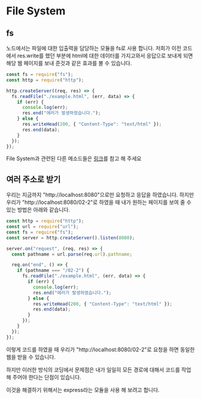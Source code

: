 # File System

## fs

노드에서는 파일에 대한 입출력을 담당하는 모듈을 fs로 사용 합니다.
저희가 이전 코드에서 res.write를 했던 부분에 html에 대한 데이터를 가지고와서 응답으로 보내게 되면 해당 웹 페이지를 보내 준것과 같은 효과를 볼 수 있습니다.

```javascript
const fs = require("fs");
const http = require("http");

http.createServer((req, res) => {
  fs.readFile("./example.html", (err, data) => {
    if (err) {
      console.log(err);
      res.end("에러가 발생하였습니다.");
    } else {
      res.writeHead(200, { "Content-Type": "text/html" });
      res.end(data);
    }
  });
});
```

File System과 관련된 다른 메소드들은 [링크](https://nodejs.org/dist/latest-v18.x/docs/api/fs.html)를 참고 해 주세요

## 여러 주소로 받기

우리는 지금까지 "http://localhost:8080"으로만 요청하고 응답을 하였습니다. 하지만 우리가 "http://localhost:8080/02-2"로 하였을 때 내가 원하는 페이지를 보여 줄 수 있는 방법은 아래와 같습니다.

```javascript
const http = require("http");
const url = require("url");
const fs = require("fs");
const server = http.createServer().listen(8080);

server.on("request", (req, res) => {
  const pathname = url.parse(req.url).pathname;

  req.on("end", () => {
    if (pathname === "/02-2") {
      fs.readFile("./example.html", (err, data) => {
        if (err) {
          console.log(err);
          res.end("에러가 발생하였습니다.");
        } else {
          res.writeHead(200, { "Content-Type": "text/html" });
          res.end(data);
        }
      });
    }
  });
});
```

이렇게 코드를 하였을 때 우리가 "http://localhost:8080/02-2"로 요청을 하면 동일한 웹을 받을 수 있습니다.

하지만 이러한 방식의 코딩에서 문제점은 내가 일일히 모든 경로에 대해서 코드를 작업 해 주어야 한다는 단점이 있습니다.

이것을 해결하기 위해서는 express라는 모듈을 사용 해 보려고 합니다.
